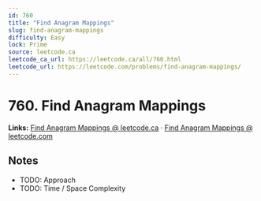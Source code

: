 ```yaml
--- 
id: 760
title: "Find Anagram Mappings"
slug: find-anagram-mappings
difficulty: Easy
lock: Prime
source: leetcode.ca
leetcode_ca_url: https://leetcode.ca/all/760.html
leetcode_url: https://leetcode.com/problems/find-anagram-mappings/
---
```


# 760. Find Anagram Mappings

**Links:** [Find Anagram Mappings @ leetcode.ca](https://leetcode.ca/all/760.html) · [Find Anagram Mappings @ leetcode.com](https://leetcode.com/problems/find-anagram-mappings/)

## Notes
- TODO: Approach
- TODO: Time / Space Complexity

